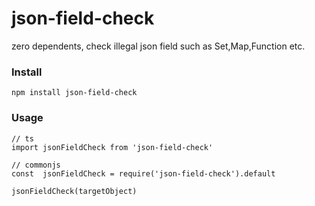# json-field-check

zero dependents, check illegal json field such as Set,Map,Function etc.

### Install

```
npm install json-field-check
```

### Usage

```
// ts
import jsonFieldCheck from 'json-field-check'

// commonjs
const  jsonFieldCheck = require('json-field-check').default

jsonFieldCheck(targetObject)

```
